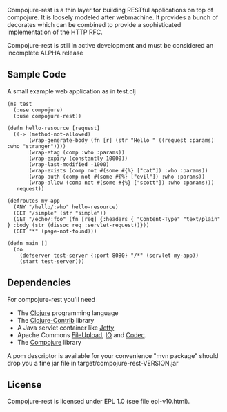 Compojure-rest is a thin layer for building RESTful applications on top
of compojure. It is loosely modeled after webmachine. 
It provides a bunch of decorates which can be combined to provide a
sophisticated implementation of the HTTP RFC.

Compojure-rest is still in active development and must be considered an
incomplete ALPHA release

Sample Code
-----------

A small example web application as in test.clj

    (ns test
      (:use compojure)
      (:use compojure-rest))
    
    (defn hello-resource [request]
      ((-> (method-not-allowed)
           (wrap-generate-body (fn [r] (str "Hello " ((request :params) :who "stranger"))))
           (wrap-etag (comp :who :params))
           (wrap-expiry (constantly 10000))	
           (wrap-last-modified -1000)
           (wrap-exists (comp not #(some #{%} ["cat"]) :who :params))
           (wrap-auth (comp not #(some #{%} ["evil"]) :who :params))
           (wrap-allow (comp not #(some #{%} ["scott"]) :who :params)))
       request))
    
    (defroutes my-app
      (ANY "/hello/:who" hello-resource)
      (GET "/simple" (str "simple"))
      (GET "/echo/:foo" (fn [req] {:headers { "Content-Type" "text/plain" } :body (str (dissoc req :servlet-request))}))
      (GET "*" (page-not-found)))
    
    (defn main []
      (do
        (defserver test-server {:port 8080} "/*" (servlet my-app))
        (start test-server)))
    

Dependencies
------------

For compojure-rest you'll need

* The [Clojure](http://clojure.org) programming language
* The [Clojure-Contrib](http://code.google.com/p/clojure-contrib/) library
* A Java servlet container like [Jetty](http://www.mortbay.org/jetty/)
* Apache Commons [FileUpload](http://commons.apache.org/fileupload),
  [IO](http://commons.apache.org/io) and
  [Codec](http://commons.apache.org/codec).
* The [Compojure](http://groups.google.com/group/compojure) library

A pom descriptor is available for your convenience "mvn package" should
drop you a fine jar file in target/compojure-rest-VERSION.jar

License
-------

Compojure-rest is licensed under EPL 1.0 (see file epl-v10.html).
